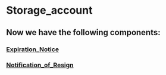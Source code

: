 # Storage_account

## Now we have the following components:
### [Expiration_Notice](Expiration_Notice)
### [Notification_of_Resign](Notification_of_Resign)